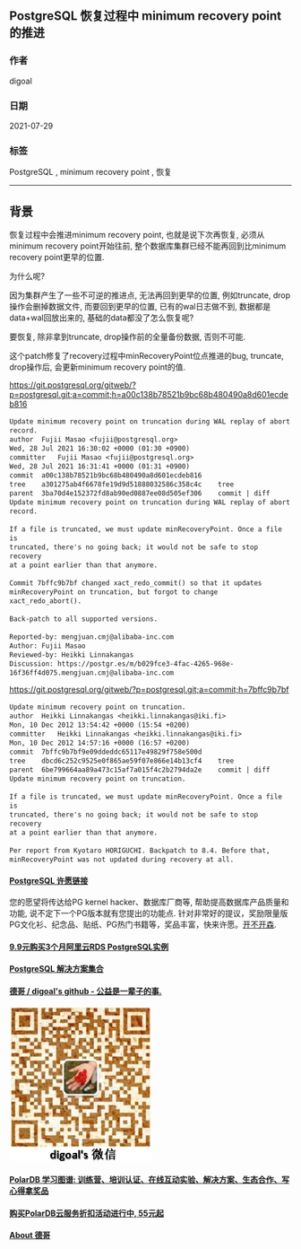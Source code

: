 ## PostgreSQL 恢复过程中 minimum recovery point 的推进    
    
### 作者    
digoal    
    
### 日期    
2021-07-29    
    
### 标签    
PostgreSQL , minimum recovery point , 恢复  
    
----    
    
## 背景    
恢复过程中会推进minimum recovery point, 也就是说下次再恢复, 必须从minimum recovery point开始往前, 整个数据库集群已经不能再回到比minimum recovery point更早的位置.   
  
为什么呢?  
  
因为集群产生了一些不可逆的推进点, 无法再回到更早的位置, 例如truncate, drop操作会删掉数据文件, 而要回到更早的位置, 已有的wal日志做不到, 数据都是data+wal回放出来的, 基础的data都没了怎么恢复呢?   
  
要恢复, 除非拿到truncate, drop操作前的全量备份数据, 否则不可能.   
  
这个patch修复了recovery过程中minRecoveryPoint位点推进的bug, truncate, drop操作后, 会更新minimum recovery point的值.   
  
https://git.postgresql.org/gitweb/?p=postgresql.git;a=commit;h=a00c138b78521b9bc68b480490a8d601ecdeb816  
  
```  
Update minimum recovery point on truncation during WAL replay of abort record.  
author	Fujii Masao <fujii@postgresql.org>	  
Wed, 28 Jul 2021 16:30:02 +0000 (01:30 +0900)  
committer	Fujii Masao <fujii@postgresql.org>	  
Wed, 28 Jul 2021 16:31:41 +0000 (01:31 +0900)  
commit	a00c138b78521b9bc68b480490a8d601ecdeb816  
tree	a301275ab4f6678fe19d9d51888032586c358c4c	tree  
parent	3ba70d4e152372fd8ab90ed0887ee08d505ef306	commit | diff  
Update minimum recovery point on truncation during WAL replay of abort record.  
  
If a file is truncated, we must update minRecoveryPoint. Once a file is  
truncated, there's no going back; it would not be safe to stop recovery  
at a point earlier than that anymore.  
  
Commit 7bffc9b7bf changed xact_redo_commit() so that it updates  
minRecoveryPoint on truncation, but forgot to change xact_redo_abort().  
  
Back-patch to all supported versions.  
  
Reported-by: mengjuan.cmj@alibaba-inc.com  
Author: Fujii Masao  
Reviewed-by: Heikki Linnakangas  
Discussion: https://postgr.es/m/b029fce3-4fac-4265-968e-16f36ff4d075.mengjuan.cmj@alibaba-inc.com  
```  
  
https://git.postgresql.org/gitweb/?p=postgresql.git;a=commit;h=7bffc9b7bf  
  
```
Update minimum recovery point on truncation.
author	Heikki Linnakangas <heikki.linnakangas@iki.fi>	
Mon, 10 Dec 2012 13:54:42 +0000 (15:54 +0200)
committer	Heikki Linnakangas <heikki.linnakangas@iki.fi>	
Mon, 10 Dec 2012 14:57:16 +0000 (16:57 +0200)
commit	7bffc9b7bf9e09ddeddc65117e49829f758e500d
tree	dbcd6c252c9525e0f865ae59f07e866e14b13cf4	tree
parent	6be799664aa89a473c15af7a015f4c2b2794da2e	commit | diff
Update minimum recovery point on truncation.

If a file is truncated, we must update minRecoveryPoint. Once a file is
truncated, there's no going back; it would not be safe to stop recovery
at a point earlier than that anymore.

Per report from Kyotaro HORIGUCHI. Backpatch to 8.4. Before that,
minRecoveryPoint was not updated during recovery at all.
```
    
  
#### [PostgreSQL 许愿链接](https://github.com/digoal/blog/issues/76 "269ac3d1c492e938c0191101c7238216")
您的愿望将传达给PG kernel hacker、数据库厂商等, 帮助提高数据库产品质量和功能, 说不定下一个PG版本就有您提出的功能点. 针对非常好的提议，奖励限量版PG文化衫、纪念品、贴纸、PG热门书籍等，奖品丰富，快来许愿。[开不开森](https://github.com/digoal/blog/issues/76 "269ac3d1c492e938c0191101c7238216").  
  
  
#### [9.9元购买3个月阿里云RDS PostgreSQL实例](https://www.aliyun.com/database/postgresqlactivity "57258f76c37864c6e6d23383d05714ea")
  
  
#### [PostgreSQL 解决方案集合](https://yq.aliyun.com/topic/118 "40cff096e9ed7122c512b35d8561d9c8")
  
  
#### [德哥 / digoal's github - 公益是一辈子的事.](https://github.com/digoal/blog/blob/master/README.md "22709685feb7cab07d30f30387f0a9ae")
  
  
![digoal's wechat](../pic/digoal_weixin.jpg "f7ad92eeba24523fd47a6e1a0e691b59")
  
  
#### [PolarDB 学习图谱: 训练营、培训认证、在线互动实验、解决方案、生态合作、写心得拿奖品](https://www.aliyun.com/database/openpolardb/activity "8642f60e04ed0c814bf9cb9677976bd4")
  
  
#### [购买PolarDB云服务折扣活动进行中, 55元起](https://www.aliyun.com/activity/new/polardb-yunparter?userCode=bsb3t4al "e0495c413bedacabb75ff1e880be465a")
  
  
#### [About 德哥](https://github.com/digoal/blog/blob/master/me/readme.md "a37735981e7704886ffd590565582dd0")
  
